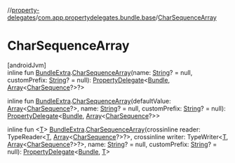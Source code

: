 //[property-delegates](../../index.md)/[com.app.propertydelegates.bundle.base](index.md)/[CharSequenceArray](-char-sequence-array.md)

# CharSequenceArray

[androidJvm]\
inline fun [BundleExtra](../com.app.propertydelegates.bundle/-bundle-extra/index.md).[CharSequenceArray](-char-sequence-array.md)(name: [String](https://kotlinlang.org/api/latest/jvm/stdlib/kotlin/-string/index.html)? = null, customPrefix: [String](https://kotlinlang.org/api/latest/jvm/stdlib/kotlin/-string/index.html)? = null): [PropertyDelegate](../com.app.propertydelegates/-property-delegate/index.md)<[Bundle](https://developer.android.com/reference/kotlin/android/os/Bundle.html), [Array](https://kotlinlang.org/api/latest/jvm/stdlib/kotlin/-array/index.html)<[CharSequence](https://kotlinlang.org/api/latest/jvm/stdlib/kotlin/-char-sequence/index.html)?>?>

inline fun [BundleExtra](../com.app.propertydelegates.bundle/-bundle-extra/index.md).[CharSequenceArray](-char-sequence-array.md)(defaultValue: [Array](https://kotlinlang.org/api/latest/jvm/stdlib/kotlin/-array/index.html)<[CharSequence](https://kotlinlang.org/api/latest/jvm/stdlib/kotlin/-char-sequence/index.html)?>, name: [String](https://kotlinlang.org/api/latest/jvm/stdlib/kotlin/-string/index.html)? = null, customPrefix: [String](https://kotlinlang.org/api/latest/jvm/stdlib/kotlin/-string/index.html)? = null): [PropertyDelegate](../com.app.propertydelegates/-property-delegate/index.md)<[Bundle](https://developer.android.com/reference/kotlin/android/os/Bundle.html), [Array](https://kotlinlang.org/api/latest/jvm/stdlib/kotlin/-array/index.html)<[CharSequence](https://kotlinlang.org/api/latest/jvm/stdlib/kotlin/-char-sequence/index.html)?>>

inline fun <[T](-char-sequence-array.md)> [BundleExtra](../com.app.propertydelegates.bundle/-bundle-extra/index.md).[CharSequenceArray](-char-sequence-array.md)(crossinline reader: TypeReader<[T](-char-sequence-array.md), [Array](https://kotlinlang.org/api/latest/jvm/stdlib/kotlin/-array/index.html)<[CharSequence](https://kotlinlang.org/api/latest/jvm/stdlib/kotlin/-char-sequence/index.html)?>?>, crossinline writer: TypeWriter<[T](-char-sequence-array.md), [Array](https://kotlinlang.org/api/latest/jvm/stdlib/kotlin/-array/index.html)<[CharSequence](https://kotlinlang.org/api/latest/jvm/stdlib/kotlin/-char-sequence/index.html)?>?>, name: [String](https://kotlinlang.org/api/latest/jvm/stdlib/kotlin/-string/index.html)? = null, customPrefix: [String](https://kotlinlang.org/api/latest/jvm/stdlib/kotlin/-string/index.html)? = null): [PropertyDelegate](../com.app.propertydelegates/-property-delegate/index.md)<[Bundle](https://developer.android.com/reference/kotlin/android/os/Bundle.html), [T](-char-sequence-array.md)>
